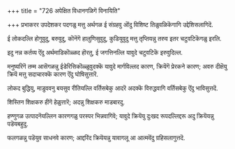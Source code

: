 +++
title = "726 अपेक्षित विधानगळिगॆ विनायिति"

+++
प्रभाकरर उपदेशकर पदगळु मत्तु अर्थगळ ई संग्रहवु ऒंदु विशिष्ट तिळुवळिकॆगागि उद्देशिसलागिदॆ.

ई लोकदल्लि होगुवुदु, बरुवुदु, कॊनॆगॆ हालुणिसुवुदु, कुडियुवुदु मत्तु तृप्तियन्नु तरुव इतर चटुवटिकॆगळु इरलि.

इदु नन्न कर्तव्य ऎंदु अर्थमाडिकॊळ्ळद हॊरतु, ई जगत्तिनल्लि यावुदे चटुवटिकॆ इरुवुदिल्ल.

मनुष्यरिगॆ तम्म आसॆगळन्नु ईडेरिसिकॊळ्ळुवुदक्कॆ यावुदे मार्गविल्लद कारण, क्रियॆगॆ प्रेरकने कारण; अवरु दीक्षॆयु क्रियॆ मत्तु सदाचारक्कॆ कारण ऎंदु घोषिसुत्तारॆ.

लोकद बुद्धियु, माडुववनु बयसुव रीतियल्लि वर्तिसबेकु आदरॆ अदक्कॆ विरुद्धवागि वर्तिसबेकु ऎंदु भाविसुत्तदॆ.

शिस्तिन शिक्षकरु हीगॆ हेळुत्तारॆ; अदन्नु शिक्षकरु माडबारदु.

हण्णुगळ उत्पादनॆयल्लिन कारणगळु परस्पर भिन्नवागिवॆ; यावुदे क्रियॆयु दुःखद रूपदल्लिद्दरू अदु क्रियॆयन्नु पडॆयबहुदु.

फलगळन्नु पडॆयुव साधनवे कारण; आद्दरिंद क्रियॆयन्नु यावागलू आ आत्मवॆंदु ग्रहिसलागुत्तदॆ.

